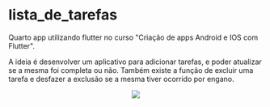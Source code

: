 # lista_de_tarefas
 
Quarto app utilizando flutter no curso "Criação de apps Android e IOS com Flutter".

A ideia é desenvolver um aplicativo para adicionar tarefas, e poder atualizar se a mesma foi completa ou não. Também existe a função de excluir uma tarefa e desfazer a exclusão se a mesma tiver ocorrido por engano.

<p align="center">
 <image src="/images/app_em_uso.gif">
</p>
